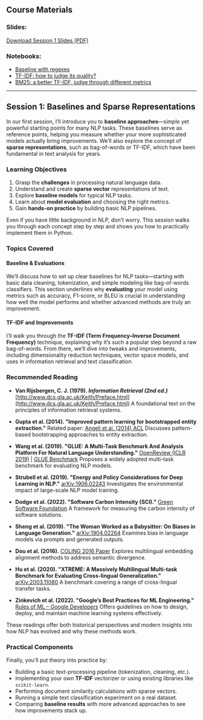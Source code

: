 
## Course Materials

### Slides:

[Download Session 1 Slides (PDF)](../pdfs/2025_BSE_NLP_Session_1.pdf)

### Notebooks:

- [Baseline with regexes](../notebooks/2025_BSE_NLP_Session_1.zip)
- [TF-IDF: how to judge its quality?](../notebooks/2025_BSE_NLP_Session_1.zip)
- [BM25: a better TF-IDF, judge through different metrics](../notebooks/2025_BSE_NLP_Session_1.zip)

---

## Session 1: Baselines and Sparse Representations

In our first session, I’ll introduce you to **baseline approaches**—simple yet powerful starting points for many NLP tasks. These baselines serve as reference points, helping you measure whether your more sophisticated models actually bring improvements. We’ll also explore the concept of **sparse representations**, such as bag-of-words or TF-IDF, which have been fundamental in text analysis for years.

### Learning Objectives

1. Grasp the **challenges** in processing natural language data.
2. Understand and create **sparse vector** representations of text.
3. Explore **baseline models** for typical NLP tasks.
4. Learn about **model evaluation** and choosing the right metrics.
5. Gain **hands-on practice** by building basic NLP pipelines.

Even if you have little background in NLP, don’t worry. This session walks you through each concept step by step and shows you how to practically implement them in Python.

### Topics Covered

#### Baseline & Evaluations

We’ll discuss how to set up clear baselines for NLP tasks—starting with basic data cleaning, tokenization, and simple modeling like bag-of-words classifiers. This section underlines why **evaluating** your model using metrics such as accuracy, F1-score, or BLEU is crucial in understanding how well the model performs and whether advanced methods are truly an improvement.

#### TF-IDF and Improvements

I’ll walk you through the **TF-IDF (Term Frequency–Inverse Document Frequency)** technique, explaining why it’s such a popular step beyond a raw bag-of-words. From there, we’ll dive into tweaks and improvements, including dimensionality reduction techniques, vector space models, and uses in information retrieval and text classification.

### Recommended Reading

- **Van Rijsbergen, C. J. (1979). _Information Retrieval (2nd ed.)_**
  [http://www.dcs.gla.ac.uk/Keith/Preface.html](http://www.dcs.gla.ac.uk/Keith/Preface.html)
  A foundational text on the principles of information retrieval systems.

- **Gupta et al. (2014). "Improved pattern learning for bootstrapped entity extraction."**
  Related paper: [Angeli et al. (2014) ACL](https://aclanthology.org/P14-1144)
  Discusses pattern-based bootstrapping approaches to entity extraction.

- **Wang et al. (2019). "GLUE: A Multi-Task Benchmark And Analysis Platform For Natural Language Understanding."**
  [OpenReview (ICLR 2019)](https://openreview.net/forum?id=rJ4km2R5t7) | [GLUE Benchmark](https://gluebenchmark.com)
  Proposes a widely adopted multi-task benchmark for evaluating NLP models.

- **Strubell et al. (2019). "Energy and Policy Considerations for Deep Learning in NLP."**
  [arXiv:1906.02243](https://arxiv.org/abs/1906.02243)
  Investigates the environmental impact of large-scale NLP model training.

- **Dodge et al. (2022). "Software Carbon Intensity (SCI)."**
  [Green Software Foundation](https://greensoftware.foundation/projects/software-carbon-intensity-spec)
  A framework for measuring the carbon intensity of software solutions.

- **Sheng et al. (2019). "The Woman Worked as a Babysitter: On Biases in Language Generation."**
  [arXiv:1904.02264](https://arxiv.org/abs/1904.02264)
  Examines bias in language models via prompts and generated outputs.

- **Dou et al. (2016).**
  [COLING 2016 Paper](https://aclanthology.org/C16-1022)
  Explores multilingual embedding alignment methods to address semantic divergence.

- **Hu et al. (2020). "XTREME: A Massively Multilingual Multi-task Benchmark for Evaluating Cross-lingual Generalization."**
  [arXiv:2003.11080](https://arxiv.org/abs/2003.11080)
  A benchmark covering a range of cross-lingual transfer tasks.

- **Zinkevich et al. (2022). "Google’s Best Practices for ML Engineering."**
  [Rules of ML – Google Developers](https://developers.google.com/machine-learning/guides/rules-of-ml)
  Offers guidelines on how to design, deploy, and maintain machine learning systems effectively.

These readings offer both historical perspectives and modern insights into how NLP has evolved and why these methods work.

### Practical Components

Finally, you’ll put theory into practice by:

- Building a basic text-processing pipeline (tokenization, cleaning, etc.).
- Implementing your own **TF-IDF** vectorizer or using existing libraries like `scikit-learn`.
- Performing document similarity calculations with sparse vectors.
- Running a simple text classification experiment on a real dataset.
- Comparing **baseline results** with more advanced approaches to see how improvements stack up.
